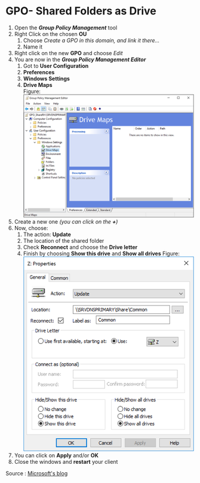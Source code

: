 # GPO- Shared Folders as Drive

1. Open the **_Group Policy Management_** tool
2. Right Click on the chosen **OU**
    1. Choose _Create a GPO in this domain, and link it there…_
    2. Name it
3. Right click on the new **GPO** and choose _Edit_
4. You are now in the **_Group Policy Management Editor_**
    1. Got to **User Configuration**
    2. **Preferences**
    3. **Windows Settings**
    4. **Drive Maps**  
    Figure: ![GPO Editor](GPO_Editor.png)
5. Create a new one _(you can click on the **+**)_
6. Now, choose:
    1. The action: **Update**
    2. The location of the shared folder
    3. Check **Reconnect** and choose the **Drive letter**
    4. Finish by choosing **Show this drive** and **Show all drives**
    Figure: ![Drive Maps](Drive_Maps.png)
7. You can click on **Apply** and/or **OK**
8. Close the windows and **restart** your client


Source : [Microsoft's blog](https://blogs.technet.microsoft.com/askds/2009/01/07/using-group-policy-preferences-to-map-drives-based-on-group-membership/)
